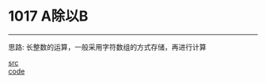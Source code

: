 # 1017 A除以B

---

思路:
长整数的运算，一般采用字符数组的方式存储，再进行计算

[src](https://pintia.cn/problem-sets/994805260223102976/problems/994805305181847552) <br>
[code](code/1017.c) <br>

